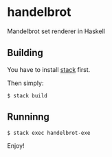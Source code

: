 # handelbrot

Mandelbrot set renderer in Haskell

## Building

You have to install
[stack](http://docs.haskellstack.org/en/stable/README/#how-to-install) first.

Then simply:

    $ stack build

## Runninng

    $ stack exec handelbrot-exe

Enjoy!
